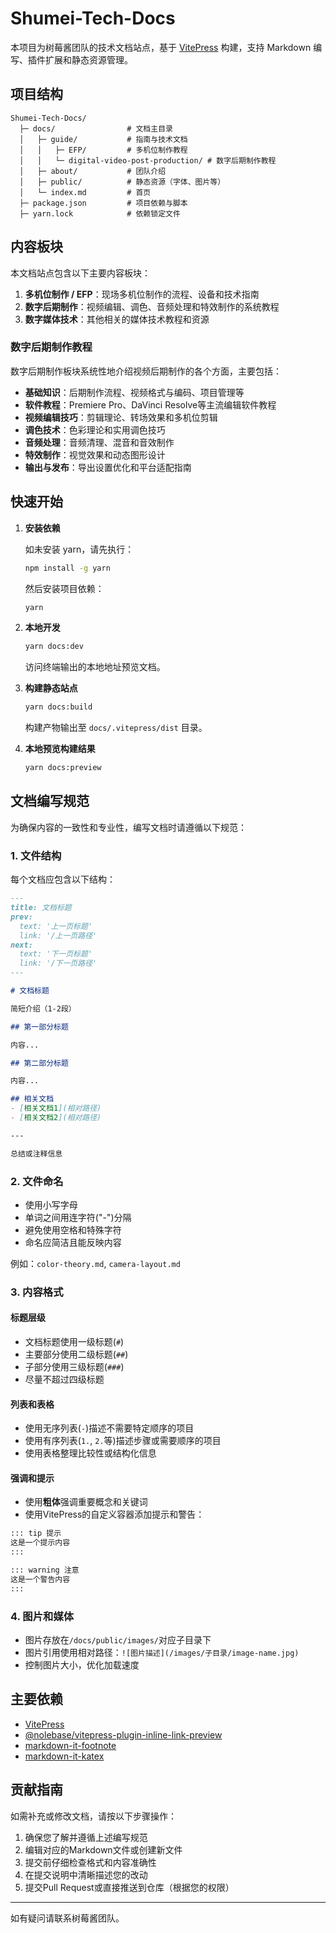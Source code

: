 # Shumei-Tech-Docs

本项目为树莓酱团队的技术文档站点，基于 [VitePress](https://vitepress.dev/) 构建，支持 Markdown 编写、插件扩展和静态资源管理。

## 项目结构

```
Shumei-Tech-Docs/
  ├─ docs/                # 文档主目录
  │   ├─ guide/           # 指南与技术文档
  │   │   ├─ EFP/         # 多机位制作教程
  │   │   └─ digital-video-post-production/ # 数字后期制作教程
  │   ├─ about/           # 团队介绍
  │   ├─ public/          # 静态资源（字体、图片等）
  │   └─ index.md         # 首页
  ├─ package.json         # 项目依赖与脚本
  ├─ yarn.lock            # 依赖锁定文件
```

## 内容板块

本文档站点包含以下主要内容板块：

1. **多机位制作 / EFP**：现场多机位制作的流程、设备和技术指南
2. **数字后期制作**：视频编辑、调色、音频处理和特效制作的系统教程
3. **数字媒体技术**：其他相关的媒体技术教程和资源

### 数字后期制作教程

数字后期制作板块系统性地介绍视频后期制作的各个方面，主要包括：

- **基础知识**：后期制作流程、视频格式与编码、项目管理等
- **软件教程**：Premiere Pro、DaVinci Resolve等主流编辑软件教程
- **视频编辑技巧**：剪辑理论、转场效果和多机位剪辑
- **调色技术**：色彩理论和实用调色技巧
- **音频处理**：音频清理、混音和音效制作
- **特效制作**：视觉效果和动态图形设计
- **输出与发布**：导出设置优化和平台适配指南

## 快速开始

1. **安装依赖**

   如未安装 yarn，请先执行：
   ```bash
   npm install -g yarn
   ```
   然后安装项目依赖：
   ```bash
   yarn
   ```

2. **本地开发**

   ```bash
   yarn docs:dev
   ```
   访问终端输出的本地地址预览文档。

3. **构建静态站点**

   ```bash
   yarn docs:build
   ```
   构建产物输出至 `docs/.vitepress/dist` 目录。

4. **本地预览构建结果**

   ```bash
   yarn docs:preview
   ```

## 文档编写规范

为确保内容的一致性和专业性，编写文档时请遵循以下规范：

### 1. 文件结构

每个文档应包含以下结构：

```markdown
---
title: 文档标题
prev:
  text: '上一页标题'
  link: '/上一页路径'
next:
  text: '下一页标题'
  link: '/下一页路径'
---

# 文档标题

简短介绍（1-2段）

## 第一部分标题

内容...

## 第二部分标题

内容...

## 相关文档
- [相关文档1](相对路径)
- [相关文档2](相对路径)

---

总结或注释信息
```

### 2. 文件命名

- 使用小写字母
- 单词之间用连字符("-")分隔
- 避免使用空格和特殊字符
- 命名应简洁且能反映内容

例如：`color-theory.md`, `camera-layout.md`

### 3. 内容格式

#### 标题层级

- 文档标题使用一级标题(`#`)
- 主要部分使用二级标题(`##`)
- 子部分使用三级标题(`###`)
- 尽量不超过四级标题

#### 列表和表格

- 使用无序列表(`-`)描述不需要特定顺序的项目
- 使用有序列表(`1.`, `2.`等)描述步骤或需要顺序的项目
- 使用表格整理比较性或结构化信息

#### 强调和提示

- 使用**粗体**强调重要概念和关键词
- 使用VitePress的自定义容器添加提示和警告：

```markdown
::: tip 提示
这是一个提示内容
:::

::: warning 注意
这是一个警告内容
:::
```

### 4. 图片和媒体

- 图片存放在`/docs/public/images/`对应子目录下
- 图片引用使用相对路径：`![图片描述](/images/子目录/image-name.jpg)`
- 控制图片大小，优化加载速度

## 主要依赖
- [VitePress](https://vitepress.dev/)
- [@nolebase/vitepress-plugin-inline-link-preview](https://github.com/nolebase/vitepress-plugin-inline-link-preview)
- [markdown-it-footnote](https://github.com/markdown-it/markdown-it-footnote)
- [markdown-it-katex](https://github.com/waylonflinn/markdown-it-katex)

## 贡献指南

如需补充或修改文档，请按以下步骤操作：

1. 确保您了解并遵循上述编写规范
2. 编辑对应的Markdown文件或创建新文件
3. 提交前仔细检查格式和内容准确性
4. 在提交说明中清晰描述您的改动
5. 提交Pull Request或直接推送到仓库（根据您的权限）

---

如有疑问请联系树莓酱团队。
 